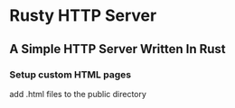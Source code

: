 # Rusty HTTP Server
## A Simple HTTP Server Written In Rust

### Setup custom HTML pages
add .html files to the public directory
